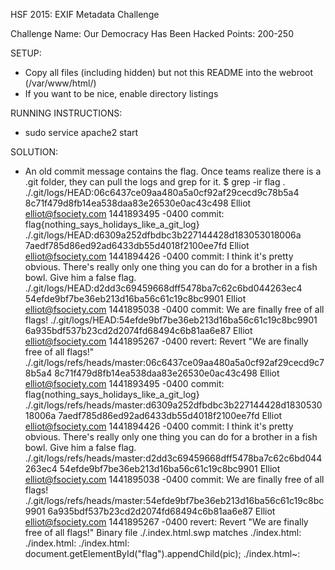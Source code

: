 HSF 2015: EXIF Metadata Challenge

Challenge Name: Our Democracy Has Been Hacked
Points: 200-250

SETUP:
- Copy all files (including hidden) but not this README into the webroot (/var/www/html/)
- If you want to be nice, enable directory listings

RUNNING INSTRUCTIONS:
- sudo service apache2 start

SOLUTION:
- An old commit message contains the flag. Once teams realize there is a .git folder, they can pull the logs and grep for it.
$ grep -ir flag .
./.git/logs/HEAD:06c6437ce09aa480a5a0cf92af29cecd9c78b5a4 8c71f479d8fb14ea538daa83e26530e0ac43c498 Elliot <elliot@fsociety.com> 1441893495 -0400	commit: flag{nothing_says_holidays_like_a_git_log}
./.git/logs/HEAD:d6309a252dfbdbc3b227144428d183053018006a 7aedf785d86ed92ad6433db55d4018f2100ee7fd Elliot <elliot@fsociety.com> 1441894426 -0400	commit: I think it's pretty obvious. There's really only one thing you can do for a brother in a fish bowl. Give him a false flag.
./.git/logs/HEAD:d2dd3c69459668dff5478ba7c62c6bd044263ec4 54efde9bf7be36eb213d16ba56c61c19c8bc9901 Elliot <elliot@fsociety.com> 1441895038 -0400	commit: We are finally free of all flags!
./.git/logs/HEAD:54efde9bf7be36eb213d16ba56c61c19c8bc9901 6a935bdf537b23cd2d2074fd68494c6b81aa6e87 Elliot <elliot@fsociety.com> 1441895267 -0400	revert: Revert "We are finally free of all flags!"
./.git/logs/refs/heads/master:06c6437ce09aa480a5a0cf92af29cecd9c78b5a4 8c71f479d8fb14ea538daa83e26530e0ac43c498 Elliot <elliot@fsociety.com> 1441893495 -0400	commit: flag{nothing_says_holidays_like_a_git_log}
./.git/logs/refs/heads/master:d6309a252dfbdbc3b227144428d183053018006a 7aedf785d86ed92ad6433db55d4018f2100ee7fd Elliot <elliot@fsociety.com> 1441894426 -0400	commit: I think it's pretty obvious. There's really only one thing you can do for a brother in a fish bowl. Give him a false flag.
./.git/logs/refs/heads/master:d2dd3c69459668dff5478ba7c62c6bd044263ec4 54efde9bf7be36eb213d16ba56c61c19c8bc9901 Elliot <elliot@fsociety.com> 1441895038 -0400	commit: We are finally free of all flags!
./.git/logs/refs/heads/master:54efde9bf7be36eb213d16ba56c61c19c8bc9901 6a935bdf537b23cd2d2074fd68494c6b81aa6e87 Elliot <elliot@fsociety.com> 1441895267 -0400	revert: Revert "We are finally free of all flags!"
Binary file ./.index.html.swp matches
./index.html:       <!-- This is not the flag :) -->
./index.html:       <td id="flag">
./index.html:    document.getElementById("flag").appendChild(pic);
./index.html~:       <td><img src="flag.txt" alt="" /></td>
